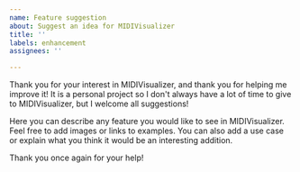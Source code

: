 ```yaml
---
name: Feature suggestion
about: Suggest an idea for MIDIVisualizer
title: ''
labels: enhancement
assignees: ''

---
```


Thank you for your interest in MIDIVisualizer, and thank you for helping me improve it! It is a personal project so I don't always have a lot of time to give to MIDIVisualizer, but I welcome all suggestions!

Here you can describe any feature you would like to see in MIDIVisualizer. Feel free to add images or links to examples. You can also add a use case or explain what you think it would be an interesting addition.

Thank you once again for your help!

